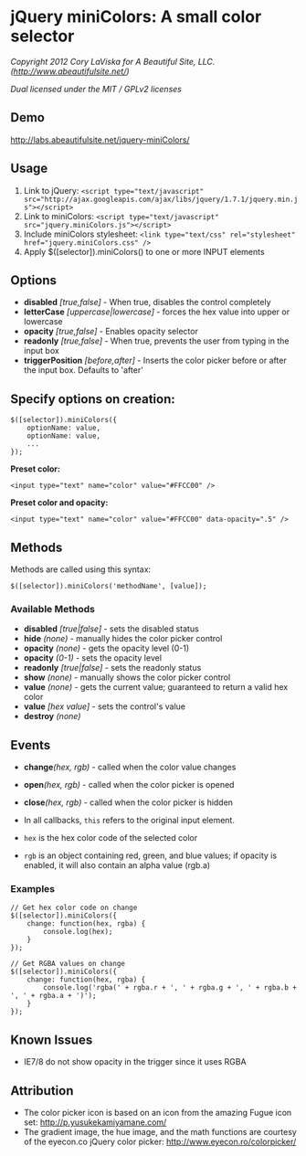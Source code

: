 # jQuery miniColors: A small color selector

_Copyright 2012 Cory LaViska for A Beautiful Site, LLC. (http://www.abeautifulsite.net/)_

_Dual licensed under the MIT / GPLv2 licenses_


## Demo

http://labs.abeautifulsite.net/jquery-miniColors/


## Usage

1. Link to jQuery: `<script type="text/javascript" src="http://ajax.googleapis.com/ajax/libs/jquery/1.7.1/jquery.min.js"></script>`
2. Link to miniColors: `<script type="text/javascript" src="jquery.miniColors.js"></script>`
3. Include miniColors stylesheet: `<link type="text/css" rel="stylesheet" href="jquery.miniColors.css" />`
4. Apply $([selector]).miniColors() to one or more INPUT elements


## Options

* __disabled__ _[true,false]_ - When true, disables the control completely
* __letterCase__ _[uppercase|lowercase]_ - forces the hex value into upper or lowercase
* __opacity__ _[true,false]_ - Enables opacity selector
* __readonly__ _[true,false]_ - When true, prevents the user from typing in the input box
* __triggerPosition__ _[before,after]_ - Inserts the color picker before or after the input box. Defaults to 'after'


## Specify options on creation:

	$([selector]).miniColors({
		optionName: value,
		optionName: value,
		...
	});

__Preset color:__

	<input type="text" name="color" value="#FFCC00" />

__Preset color and opacity:__

	<input type="text" name="color" value="#FFCC00" data-opacity=".5" />


## Methods

Methods are called using this syntax:

	$([selector]).miniColors('methodName', [value]);

### Available Methods

* __disabled__ _[true|false]_ - sets the disabled status
* __hide__ _(none)_ - manually hides the color picker control
* __opacity__ _(none)_ - gets the opacity level (0-1)
* __opacity__ _(0-1)_ - sets the opacity level
* __readonly__ _[true|false]_ - sets the readonly status
* __show__ _(none)_ - manually shows the color picker control
* __value__ _(none)_ - gets the current value; guaranteed to return a valid hex color
* __value__ _[hex value]_ - sets the control's value
* __destroy__ _(none)_


## Events

* __change__*(hex, rgb)* - called when the color value changes
* __open__*(hex, rgb)* - called when the color picker is opened
* __close__*(hex, rgb)* - called when the color picker is hidden

* In all callbacks, `this` refers to the original input element.
* `hex` is the hex color code of the selected color
* `rgb` is an object containing red, green, and blue values; if opacity is enabled, it will also contain an alpha value (rgb.a)


### Examples
	
	// Get hex color code on change
	$([selector]).miniColors({
		change: function(hex, rgba) {
			console.log(hex);
		}
	});
	
	// Get RGBA values on change
	$([selector]).miniColors({
		change: function(hex, rgba) {
			console.log('rgba(' + rgba.r + ', ' + rgba.g + ', ' + rgba.b + ', ' + rgba.a + ')');
		}
	});


## Known Issues

* IE7/8 do not show opacity in the trigger since it uses RGBA

## Attribution

* The color picker icon is based on an icon from the amazing Fugue icon set: http://p.yusukekamiyamane.com/
* The gradient image, the hue image, and the math functions are courtesy of the eyecon.co jQuery color picker: http://www.eyecon.ro/colorpicker/
